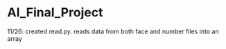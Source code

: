 # AI_Final_Project

11/26: created read.py. reads data from both face and number files into an array
